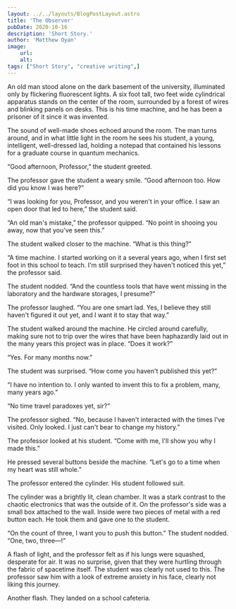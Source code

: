 ```yaml
---
layout: ../../layouts/BlogPostLayout.astro
title: 'The Observer'
pubDate: 2020-10-16
description: 'Short Story.'
author: 'Matthew Oyan'
image:
    url: 
    alt: 
tags: ["Short Story", "creative writing",]
---
```


An old man stood alone on the dark basement of the university, illuminated only by flickering fluorescent lights. A six foot tall, two feet wide cylindrical apparatus stands on the center of the room, surrounded by a forest of wires and blinking panels on desks. This is his time machine, and he has been a prisoner of it since it was invented.

The sound of well-made shoes echoed around the room. The man turns around, and in what little light in the room he sees his student, a young, intelligent, well-dressed lad, holding a notepad that contained his lessons for a graduate course in quantum mechanics.

“Good afternoon, Professor,” the student greeted.

The professor gave the student a weary smile. “Good afternoon too. How did you know I was here?”

“I was looking for you, Professor, and you weren't in your office. I saw an open door that led to here,” the student said.

“An old man's mistake,” the professor quipped. “No point in shooing you away, now that you've seen this.”

The student walked closer to the machine. “What is this thing?”

“A time machine. I started working on it a several years ago, when I first set foot in this school to teach. I'm still surprised they haven't noticed this yet,” the professor said.

The student nodded. “And the countless tools that have went missing in the laboratory and the hardware storages, I presume?”

The professor laughed. “You are one smart lad. Yes, I believe they still haven't figured it out yet, and I want it to stay that way.”

The student walked around the machine. He circled around carefully, making sure not to trip over the wires that have been haphazardly laid out in the many years this project was in place. “Does it work?”

“Yes. For many months now.”

The student was surprised. “How come you haven't published this yet?”

“I have no intention to. I only wanted to invent this to fix a problem, many, many years ago.”

“No time travel paradoxes yet, sir?”

The professor sighed. “No, because I haven't interacted with the times I've visited. Only looked. I just can't bear to change my history.”

The professor looked at his student. “Come with me, I'll show you why I made this.”

He pressed several buttons beside the machine. “Let's go to a time when my heart was still whole.”

The professor entered the cylinder. His student followed suit.

The cylinder was a brightly lit, clean chamber. It was a stark contrast to the chaotic electronics that was the outside of it. On the professor's side was a small box attached to the wall. Inside were two pieces of metal with a red button each. He took them and gave one to the student.

“On the count of three, I want you to push this button.” The student nodded. “One, two, three—!”

A flash of light, and the professor felt as if his lungs were squashed, desperate for air. It was no surprise, given that they were hurtling through the fabric of spacetime itself. The student was clearly not used to this. The professor saw him with a look of extreme anxiety in his face, clearly not liking this journey.

Another flash. They landed on a school cafeteria.